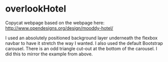 # overlookHotel

Copycat webpage based on the webpage here: http://www.opendesigns.org/design/mooddy-hotel/

I used an absolutely positioned background layer underneath the flexbox navbar to have it stretch the way I wanted. I also used the default Bootstrap carousel. There is an odd triangle cut-out at the bottom of the carousel. I did this to mirror the example from above.
